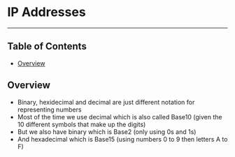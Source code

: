 # IP Addresses

- - - -

## Table of Contents

* [Overview](https://github.com/Sam-Ballantyne/DevNotes/blob/main/Networks/IpAddresses.md#overview)

## Overview

* Binary, hexidecimal and decimal are just different notation for representing numbers
* Most of the time we use decimal which is also called Base10 (given the 10 different symbols that make up the digits)
* But we also have binary which is Base2 (only using 0s and 1s)
* And hexadecimal which is Base15 (using numbers 0 to 9 then letters A to F)
